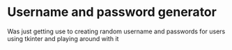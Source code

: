 # Username and password generator

Was just getting use to creating random username and passwords for users using tkinter and playing around with it
